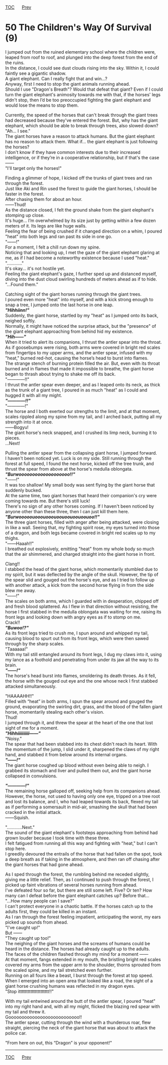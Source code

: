 [TOC](../readme.md)&nbsp;&nbsp;&nbsp;&nbsp;&nbsp;&nbsp;[Prev](section_0020.md)&nbsp;&nbsp;&nbsp;&nbsp;&nbsp;&nbsp;



# 50 The Children's Way Of Survival (9)

I jumped out from the ruined elementary school where the children were,
leaped from roof to roof, and plunged into the deep forest from the end
of the ruins.  
In the distance, I could see dust clouds rising into the sky. Within it,
I could faintly see a gigantic shadow.  
A giant elephant. Can I really fight that and win...?  
Anyway, first I need to stop the giant animals running ahead.  
Should I use "Dragon's Breath"? Would that defeat that giant? Even if I
could turn the giant elephant's animosity towards me with that, if the
horses' legs didn't stop, then I’d be too preoccupied fighting the giant
elephant and would lose the means to stop them.  
  
Currently, the speed of the horses that can't break through the giant
trees had decreased because they've entered the forest. But, why has the
giant elephant, which should be able to break through trees, also slowed
down?  
"Ah... I see."  
The giant horses have a reason to attack humans. But the giant elephant
has no reason to attack them. What if... the giant elephant is just
following the horses?  
I don't know if they have common interests due to their increased
intelligence, or if they’re in a cooperative relationship, but if that's
the case ――  
"I'll target only the horses!"  
  
Finding a glimmer of hope, I kicked off the trunks of giant trees and
ran through the forest.  
Just like Aki and Rin used the forest to guide the giant horses, I
should be faster in the forest.  
After chasing them for about an hour.  
――Thud!  
As the distance closed, I felt the ground shake from the giant
elephant's stomping up close.  
It's huge... I’m overwhelmed by its size just by getting within a few
dozen meters of it. Its legs are like huge walls.  
Feeling the fear of being crushed if it changed direction on a whim, I
poured "heat" into both legs and ran past its side in one go.  
"――!"  
For a moment, I felt a chill run down my spine.  
Noticing that and looking up, I met the gaze of the giant elephant
glaring at me, as if I had become a noteworthy existence because I used
"heat."  
"............"  
It's okay... it's not hostile yet.  
Feeling the giant elephant's gaze, I further sped up and distanced
myself, diving into the dust cloud swirling hundreds of meters ahead as
if to hide.  
"...Found them."  
  
Catching sight of the giant horses running through the giant trees.  
I poured even more "heat" into myself, and with a kick strong enough to
snap a tree, I jumped onto the last horse in one leap.  
***"Hihhiinn!"***  
Suddenly, the giant horse, startled by my "heat" as I jumped onto its
back, neighed softly.  
Normally, it might have noticed the surprise attack, but the "presence"
of the giant elephant approaching from behind hid my existence.  
***"Hih――"***  
When it tried to alert its companions, I thrust the antler spear into
the throat.  
As if goosebumps were rising, both arms were covered in bright red
scales from fingertips to my upper arms, and the antler spear, infused
with my "heat," burned red-hot, causing the horse’s head to burst into
flames.  
The strange stench of burning protein filled the air. But, even with its
throat burned and in flames that made it impossible to breathe, the
giant horse began to thrash about trying to shake me off its back.  
"――――!!"  
I thrust the antler spear even deeper, and as I leaped onto its neck, as
thick as the trunk of a giant tree, I poured in as much "heat" as I
could and hugged it with all my might.  
***"――――!!"***  
"――――!"  
The horse and I both exerted our strengths to the limit, and at that
moment, scales rippled along my spine from my tail, and I arched back,
putting all my strength into it at once.  
――Bogyu!  
The giant horse's neck snapped, and I crushed its limp neck, burning it
to pieces.  
...Next!  
  
Pulling the antler spear from the collapsing giant horse, I jumped
forward.  
I haven't been noticed yet. Luck is on my side. Still running through
the forest at full speed, I found the next horse, kicked off the tree
trunk, and thrust the spear from above at the horse's medulla
oblongata.  
***"Burwooooooooooooooooooo!!"***  
"――!"  
It was too shallow! My small body was sent flying by the giant horse
that suddenly bucked.  
At the same time, two giant horses that heard their companion's cry were
coming towards me. But there's still luck!  
There's no sign of any other horses coming. If I haven't been noticed by
anyone other than these three, then I can just kill them here.  
***"Burwooooouooouooouoouoouoouoouoo!!"***  
The three giant horses, filled with anger after being attacked, were
closing in like a wall. Seeing that, my fighting spirit rose, my eyes
turned into those of a dragon, and both legs became covered in bright
red scales up to my thighs.  
"――Haaah!!"  
I breathed out explosively, emitting "heat" from my whole body so much
that the air shimmered, and charged straight into the giant horse in
front.  
  
Clang!!  
I stabbed the head of the giant horse, which momentarily stumbled due to
my spirit, but it was deflected by the angle of the skull. However, the
tip of the spear slid and gouged out the horse's eye, and as I tried to
follow up with another attack, a kick from the second horse flying in
from the side blew me away.  
"――!"  
The scales on both arms, which I guarded with in desperation, chipped
off and fresh blood splattered. As I flew in that direction without
resisting, the horse I first stabbed in the medulla oblongata was
waiting for me, raising its front legs and looking down with angry eyes
as if to stomp on me.  
Crack!!  
***"Buwoo!?"***  
As its front legs tried to crush me, I spun around and whipped my tail,
causing blood to spurt out from its front legs, which were then sawed
through by the sharp scales.  
"Taaaaaa!"  
With my tail still entangled around its front legs, I dug my claws into
it, using my lance as a foothold and penetrating from under its jaw all
the way to its brain.  
***"――!"***  
The horse's head burst into flames, smoldering its death throes. As it
fell, the horse with the gouged out eye and the one whose neck I first
stabbed attacked simultaneously.  
  
"HAAAAHH!!"  
Filled with “heat” in both arms, I spun the spear around and gouged the
ground, evaporating the swirling dirt, grass, and the blood of the
fallen giant horse, momentarily stealing each other's vision.  
Thud!  
I jumped through it, and threw the spear at the heart of the one that
lost sight of me for a moment.  
***"Hihhiiiiiiiiii――"***  
"Noisy."  
The spear that had been stabbed into its chest didn't reach its heart.
With the momentum of the jump, I slid under it, sharpened the claws of
my right hand, and stabbed it from below around its internal organs.  
***"――!"***  
The giant horse coughed up blood without even being able to neigh. I
grabbed its stomach and liver and pulled them out, and the giant horse
collapsed in convulsions.  
  
***"――――!"***  
The remaining horse galloped off, seeking help from its companions
ahead.  
However, the horse, not used to having only one eye, tripped on a tree
root and lost its balance, and I, who had leaped towards its back,
flexed my tail as if performing a somersault in mid-air, smashing the
skull that had been cracked in the initial attack.  
――Squish.  
  
"............Next."  
The sound of the giant elephant's footsteps approaching from behind had
grown louder because I took time with these three.  
I felt fatigued from running all this way and fighting with "heat," but
I can't stop here.  
I greedily devoured the entrails of the horse that had fallen on the
spot, took a deep breath as if taking in the atmosphere, and then ran
off chasing after the giant horses that had gone ahead.  
  
As I sped through the forest, the rumbling behind me receded slightly,
giving me a little relief. Then, as I continued to push through the
forest, I picked up faint vibrations of several horses running from
ahead.  
I've defeated four so far, but there are still some left. Five? Or ten?
How many can I defeat before the giant elephant catches up? Before
that...  
"...How many people can I save?"  
I can't protect everyone in a chaotic battle. If the horses catch up to
the adults first, they could be killed in an instant.  
As I ran through the forest feeling impatient, anticipating the worst,
my ears picked up sounds from ahead.  
"I've caught up!"  
But ――  
"They caught up too!"  
The neighing of the giant horses and the screams of humans could be
heard in the distance. The horses had already caught up to the adults.  
The faces of the children flashed through my mind for a moment ――  
At that moment, fangs extended in my mouth, the bristling bright red
scales covered my arms from the upper arm to the shoulder, thorns
sprouted from the scaled spine, and my tail stretched even further.  
Running on all fours like a beast, I burst through the forest at top
speed. When I emerged into an open area that looked like a road, the
sight of a giant horse crushing humans was reflected in my dragon
eyes.  
"Stop ittttttttttttttttttttt!!"  
  
With my tail entwined around the butt of the antler spear, I poured
"heat" into my right hand and, with all my might, flicked the blazing
red spear with my tail and threw it.  
Gooooooooooooooooooooooooooo!!  
The antler spear, cutting through the wind with a thunderous roar, flew
straight, piercing the neck of the giant horse that was about to attack
the police car.  
  
"From here on out, this “Dragon” is your opponent!"  
  
  


---
[TOC](../readme.md)&nbsp;&nbsp;&nbsp;&nbsp;&nbsp;&nbsp;[Prev](section_0020.md)&nbsp;&nbsp;&nbsp;&nbsp;&nbsp;&nbsp;

